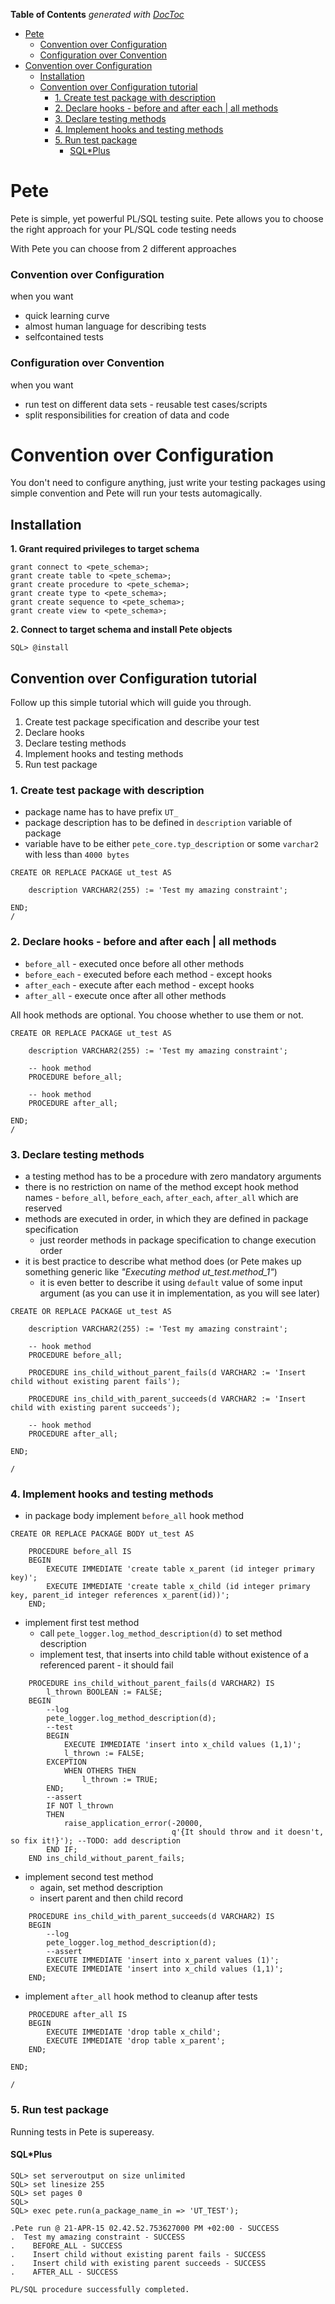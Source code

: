 <!-- START doctoc generated TOC please keep comment here to allow auto update -->
<!-- DON'T EDIT THIS SECTION, INSTEAD RE-RUN doctoc TO UPDATE -->
**Table of Contents**  *generated with [DocToc](https://github.com/thlorenz/doctoc)*

- [Pete](#pete)
    - [Convention over Configuration](#convention-over-configuration)
    - [Configuration over Convention](#configuration-over-convention)
- [Convention over Configuration](#convention-over-configuration-1)
  - [Installation](#installation)
  - [Convention over Configuration tutorial](#convention-over-configuration-tutorial)
    - [1. Create test package with description](#1-create-test-package-with-description)
    - [2. Declare hooks - before and after each | all methods](#2-declare-hooks---before-and-after-each-%7C-all-methods)
    - [3. Declare testing methods](#3-declare-testing-methods)
    - [4. Implement hooks and testing methods](#4-implement-hooks-and-testing-methods)
    - [5. Run test package](#5-run-test-package)
      - [SQL*Plus](#sqlplus)

<!-- END doctoc generated TOC please keep comment here to allow auto update -->

# Pete

Pete is simple, yet powerful PL/SQL testing suite. Pete allows you to choose the right approach for your PL/SQL  code testing needs

With Pete you can choose from 2 different approaches

### Convention over Configuration

when you want

* quick learning curve
* almost human language for describing tests
* selfcontained tests
     
### Configuration over Convention

when you want

* run test on different data sets - reusable test cases/scripts
* split responsibilities for creation of data and code

# Convention over Configuration

You don't need to configure anything, just write your testing packages using simple convention and Pete will run your tests automagically.

## Installation

**1. Grant required privileges to target schema**

````
grant connect to <pete_schema>;  
grant create table to <pete_schema>;
grant create procedure to <pete_schema>;
grant create type to <pete_schema>;
grant create sequence to <pete_schema>;
grant create view to <pete_schema>;
````

**2. Connect to target schema and install Pete objects**

````
SQL> @install
````

## Convention over Configuration tutorial

Follow up this simple tutorial which will guide you through.

1. Create test package specification and describe your test
2. Declare hooks
3. Declare testing methods
3. Implement hooks and testing methods
5. Run test package

### 1. Create test package with description

* package name has to have prefix `UT_`
* package description has to be defined in `description` variable of package
* variable have to be either `pete_core.typ_description` or some `varchar2` with less than `4000 bytes`

````
CREATE OR REPLACE PACKAGE ut_test AS

    description VARCHAR2(255) := 'Test my amazing constraint';

END;
/
````

### 2. Declare hooks - before and after each | all methods

* `before_all` - executed once before all other methods
* `before_each` - executed before each method - except hooks
* `after_each` - execute after each method - except hooks
* `after_all` - execute once after all other methods

All hook methods are optional. You choose whether to use them or not.

````
CREATE OR REPLACE PACKAGE ut_test AS

    description VARCHAR2(255) := 'Test my amazing constraint';

    -- hook method
    PROCEDURE before_all;

    -- hook method
    PROCEDURE after_all;

END;
/
````

### 3. Declare testing methods

* a testing method has to be a procedure with zero mandatory arguments
* there is no restriction on name of the method except hook method names - `before_all`, `before_each`, `after_each`, `after_all` which are reserved
* methods are executed in order, in which they are defined in package specification
    * just reorder methods in package specification to change execution order
* it is best practice to describe what method does (or Pete makes up something generic like *"Executing method ut_test.method_1"*)
    * it is even better to describe it using `default` value of some input argument (as you can use it in implementation, as you will see later)

````
CREATE OR REPLACE PACKAGE ut_test AS

    description VARCHAR2(255) := 'Test my amazing constraint';

    -- hook method
    PROCEDURE before_all;

    PROCEDURE ins_child_without_parent_fails(d VARCHAR2 := 'Insert child without existing parent fails');

    PROCEDURE ins_child_with_parent_succeeds(d VARCHAR2 := 'Insert child with existing parent succeeds');

    -- hook method
    PROCEDURE after_all;

END;

/
````

### 4. Implement hooks and testing methods

* in package body implement `before_all` hook method

````
CREATE OR REPLACE PACKAGE BODY ut_test AS

    PROCEDURE before_all IS
    BEGIN
        EXECUTE IMMEDIATE 'create table x_parent (id integer primary key)';
        EXECUTE IMMEDIATE 'create table x_child (id integer primary key, parent_id integer references x_parent(id))';
    END;

````

* implement first test method
    * call `pete_logger.log_method_description(d)` to set method description
    * implement test, that inserts into child table without existence of a referenced parent - it should fail
    
````
    PROCEDURE ins_child_without_parent_fails(d VARCHAR2) IS
        l_thrown BOOLEAN := FALSE;
    BEGIN
        --log
        pete_logger.log_method_description(d);
        --test
        BEGIN
            EXECUTE IMMEDIATE 'insert into x_child values (1,1)';
            l_thrown := FALSE;
        EXCEPTION
            WHEN OTHERS THEN
                l_thrown := TRUE;
        END;
        --assert
        IF NOT l_thrown
        THEN
            raise_application_error(-20000,
                                    q'{It should throw and it doesn't, so fix it!}'); --TODO: add description
        END IF;
    END ins_child_without_parent_fails;
````

* implement second test method
    * again, set method description
    * insert parent and then child record

````
    PROCEDURE ins_child_with_parent_succeeds(d VARCHAR2) IS
    BEGIN
        --log
        pete_logger.log_method_description(d);
        --assert
        EXECUTE IMMEDIATE 'insert into x_parent values (1)';
        EXECUTE IMMEDIATE 'insert into x_child values (1,1)';
    END;
````

* implement `after_all` hook method to cleanup after tests

````
    PROCEDURE after_all IS
    BEGIN
        EXECUTE IMMEDIATE 'drop table x_child';
        EXECUTE IMMEDIATE 'drop table x_parent';
    END;

END;

/
````

### 5. Run test package
Running tests in Pete is supereasy.

#### SQL*Plus

````
SQL> set serveroutput on size unlimited
SQL> set linesize 255
SQL> set pages 0
SQL> 
SQL> exec pete.run(a_package_name_in => 'UT_TEST');

.Pete run @ 21-APR-15 02.42.52.753627000 PM +02:00 - SUCCESS
.  Test my amazing constraint - SUCCESS
.    BEFORE_ALL - SUCCESS
.    Insert child without existing parent fails - SUCCESS
.    Insert child with existing parent succeeds - SUCCESS
.    AFTER_ALL - SUCCESS

PL/SQL procedure successfully completed.

````

